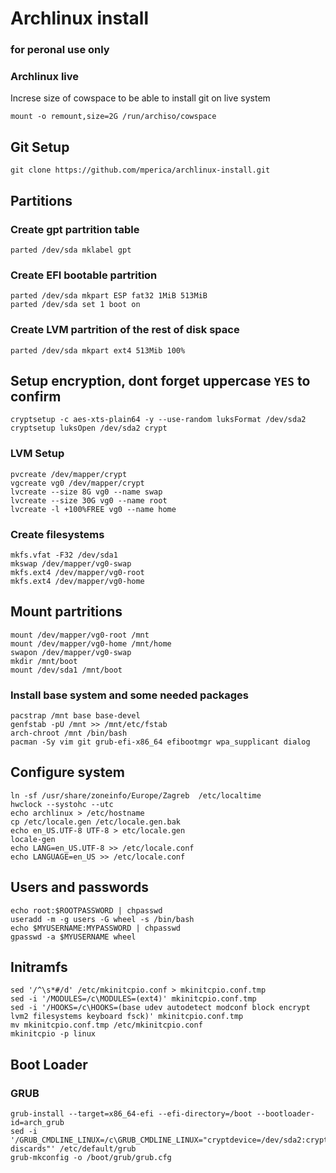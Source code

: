 # Archlinux install
### for peronal use only

### Archlinux live
Increse size of cowspace to be able to install git on live system
```
mount -o remount,size=2G /run/archiso/cowspace
```

## Git Setup
```
git clone https://github.com/mperica/archlinux-install.git
```

## Partitions
### Create gpt partrition table
`parted /dev/sda mklabel gpt`
### Create EFI bootable partrition
```
parted /dev/sda mkpart ESP fat32 1MiB 513MiB
parted /dev/sda set 1 boot on
```

### Create LVM partrition of the rest of disk space
`parted /dev/sda mkpart ext4 513Mib 100%`


## Setup encryption, dont forget uppercase `YES` to confirm
```
cryptsetup -c aes-xts-plain64 -y --use-random luksFormat /dev/sda2
cryptsetup luksOpen /dev/sda2 crypt
```
### LVM Setup
```
pvcreate /dev/mapper/crypt
vgcreate vg0 /dev/mapper/crypt
lvcreate --size 8G vg0 --name swap
lvcreate --size 30G vg0 --name root
lvcreate -l +100%FREE vg0 --name home
```
### Create filesystems
```
mkfs.vfat -F32 /dev/sda1
mkswap /dev/mapper/vg0-swap
mkfs.ext4 /dev/mapper/vg0-root
mkfs.ext4 /dev/mapper/vg0-home
```

## Mount partritions
```
mount /dev/mapper/vg0-root /mnt
mount /dev/mapper/vg0-home /mnt/home
swapon /dev/mapper/vg0-swap
mkdir /mnt/boot
mount /dev/sda1 /mnt/boot
```

### Install base system and some needed packages
```
pacstrap /mnt base base-devel
genfstab -pU /mnt >> /mnt/etc/fstab
arch-chroot /mnt /bin/bash
pacman -Sy vim git grub-efi-x86_64 efibootmgr wpa_supplicant dialog
```

## Configure system
```
ln -sf /usr/share/zoneinfo/Europe/Zagreb  /etc/localtime
hwclock --systohc --utc
echo archlinux > /etc/hostname
cp /etc/locale.gen /etc/locale.gen.bak
echo en_US.UTF-8 UTF-8 > etc/locale.gen
locale-gen
echo LANG=en_US.UTF-8 >> /etc/locale.conf
echo LANGUAGE=en_US >> /etc/locale.conf
```

## Users and passwords
```
echo root:$ROOTPASSWORD | chpasswd
useradd -m -g users -G wheel -s /bin/bash 
echo $MYUSERNAME:MYPASSWORD | chpasswd
gpasswd -a $MYUSERNAME wheel
```

## Initramfs
```
sed '/^\s*#/d' /etc/mkinitcpio.conf > mkinitcpio.conf.tmp
sed -i '/MODULES=/c\MODULES=(ext4)' mkinitcpio.conf.tmp 
sed -i '/HOOKS=/c\HOOKS=(base udev autodetect modconf block encrypt lvm2 filesystems keyboard fsck)' mkinitcpio.conf.tmp 
mv mkinitcpio.conf.tmp /etc/mkinitcpio.conf
mkinitcpio -p linux
```

## Boot Loader
### GRUB
```
grub-install --target=x86_64-efi --efi-directory=/boot --bootloader-id=arch_grub
sed -i '/GRUB_CMDLINE_LINUX=/c\GRUB_CMDLINE_LINUX="cryptdevice=/dev/sda2:crypt:allow-discards"' /etc/default/grub
grub-mkconfig -o /boot/grub/grub.cfg
```
